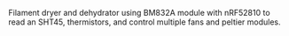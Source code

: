 Filament dryer and dehydrator using BM832A module with nRF52810 to read an SHT45, thermistors, and control multiple fans and peltier modules.
